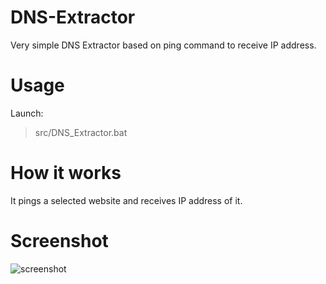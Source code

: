 # DNS-Extractor
Very simple DNS Extractor based on ping command to receive IP address.

# Usage
Launch:
> src/DNS_Extractor.bat

# How it works
It pings a selected website and receives IP address of it.

# Screenshot
![screenshot](https://i.imgur.com/gUxSivW.png)
